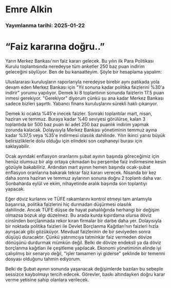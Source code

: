 # Emre Alkin

### Yayımlanma tarihi: 2025-01-22

# “Faiz kararına doğru..”

Yarın Merkez Bankası'nın faiz kararı gelecek. Bu yılın ilk Para Politikası Kurulu toplantısında neredeyse tüm anketler 250 baz puan indirim geleceğini söylüyor. Ben de bu kanaatteyim. Şöyle bir hesaplama yapalım:



Uluslararası kuruluşların raporlarıyla neredeyse birebir aynı patikada yola devam eden Merkez Bankası için "Yıl sonuna kadar politika faizlerini %30'a indirir" yorumu yapılıyor. Demek ki 8 toplantının sonunda faizlerin 17.5 puan inmesi gerekiyor. "Gerekiyor" diyorum çünkü şu ana kadar Merkez Bankası sadece bizleri şaşırttı. Yabancı finans kuruluşlarını sürekli haklı çıkarıyor.



Demek ki ocakta %45'e inecek faizler. Sonraki toplantılar mart, nisan, haziran ve temmuz. Buraya kadar %40 seviyesi görülürse, kalan 3 toplantıda bir 500 baz puan iki adet 250 baz puanlık indirim yapmak zorunda kalacak. Dolayısıyla Merkez Bankası yönetiminin temmuz ayına kadar %37,5 veya %35'e indirmesi olasılık dahilinde. Yılın ikinci yarısı büyük belirsizliklerle dolu olduğu için elindeki son cephaneyi burası için saklayabilir.

Ocak ayındaki enflasyon oranlarını şubat ayının başında göreceğimiz için henüz olumsuz bir algı ortaya çıkmadan bu perşembe faiz indirmesine kesin gözüyle bakabiliriz. Ardından mart ayının hemen başında ocak-şubat enflasyon oranlarına bakarak tekrar faiz kararı verecek. Nisanda bir kez daha sonra haziran ve temmuz aylarının sonuna doğru 2 toplantı daha var. Sonbaharda eylül ve ekim, nihayetinde aralık başında son toplantıyı yapacak.

Eğer döviz kurlarını ve TÜFE rakamlarını kontrol etmeyi tam anlamıyla başarırsa, politika faizlerini hiç durmadan düşürmesi olasılık dahilinde. Ancak TÜFE düşse de hayat pahalılığında herhangi bir değişim olmazsa bozuk algı düzelmez. Bu arada kurda kıpırdama olursa döviz cinsinden borçlanmada rekor kıran firmalar bir darbe daha yer. Dolayısıyla bir noktada politika faizleri ile Devlet Borçlanma Kağıtları’nın faizleri hızla ayrışacak gibi gözüküyor. Mevduat faizlerinin de bir seviyeden sonra düşüşü duracaktır. Çünkü yatırımcıya tatminkar faiz vermeden dövize dönüşünü durdurmak mümkün değil. Belki de dövize endeksli ya da döviz borçlanma kağıtları ile çeşitleme yapılacak. Ekonomi yönetiminin elinde iyi çalışılmış bir senaryo değil, "işler tamamen iyi giderse" şeklinde bir temenni dosyası olduğunu tahmin ediyorum.

Belki de Şubat ayının sonunda yaşanacak değişimlerde bazıları bu sebeple sessizce kaybolmayı tercih edecek. Görevler, baskı altındayken doğru karar verme yetisine sahip olanlara verilecek.



